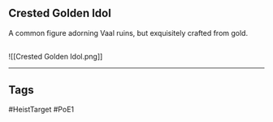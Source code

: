 ## Crested Golden Idol
A common figure adorning Vaal ruins, but exquisitely crafted from gold.
## 
![[Crested Golden Idol.png]]

---
## Tags
#HeistTarget
#PoE1 